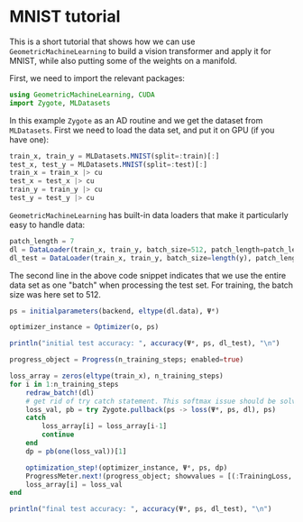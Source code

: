 # MNIST tutorial 

This is a short tutorial that shows how we can use `GeometricMachineLearning` to build a vision transformer and apply it for MNIST, while also putting some of the weights on a manifold. 

First, we need to import the relevant packages: 

```julia
using GeometricMachineLearning, CUDA
import Zygote, MLDatasets
```

In this example `Zygote` as an AD routine and we get the dataset from `MLDatasets`. First we need to load the data set, and put it on GPU (if you have one):

```julia
train_x, train_y = MLDatasets.MNIST(split=:train)[:]
test_x, test_y = MLDatasets.MNIST(split=:test)[:]
train_x = train_x |> cu 
test_x = test_x |> cu 
train_y = train_y |> cu 
test_y = test_y |> cu
```

`GeometricMachineLearning` has built-in data loaders that make it particularly easy to handle data: 

```julia
patch_length = 7
dl = DataLoader(train_x, train_y, batch_size=512, patch_length=patch_length)
dl_test = DataLoader(train_x, train_y, batch_size=length(y), patch_length=patch_length)
```

The second line in the above code snippet indicates that we use the entire data set as one "batch" when processing the test set. For training, the batch size was here set to 512. 

```julia
ps = initialparameters(backend, eltype(dl.data), Ψᵉ) 

optimizer_instance = Optimizer(o, ps)

println("initial test accuracy: ", accuracy(Ψᵉ, ps, dl_test), "\n")

progress_object = Progress(n_training_steps; enabled=true)

loss_array = zeros(eltype(train_x), n_training_steps)
for i in 1:n_training_steps
    redraw_batch!(dl)
    # get rid of try catch statement. This softmax issue should be solvable!
    loss_val, pb = try Zygote.pullback(ps -> loss(Ψᵉ, ps, dl), ps)
    catch
        loss_array[i] = loss_array[i-1] 
        continue 
    end
    dp = pb(one(loss_val))[1]

    optimization_step!(optimizer_instance, Ψᵉ, ps, dp)
    ProgressMeter.next!(progress_object; showvalues = [(:TrainingLoss, loss_val)])   
    loss_array[i] = loss_val
end

println("final test accuracy: ", accuracy(Ψᵉ, ps, dl_test), "\n")
```